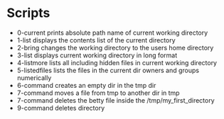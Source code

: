 # Scripts
* 0-current prints absolute path name of current working directory
* 1-list displays the contents list of the current directory
* 2-bring changes the working directory to the users home directory
* 3-list displays current working directory in long format
* 4-listmore lists all including hidden files in current working directory
* 5-listedfiles lists the files in the current dir owners and groups numerically
* 6-command creates an empty dir in the tmp dir
* 7-command moves a file from tmp to another dir in tmp
* 7-command deletes the betty file inside the /tmp/my_first_directory
* 9-command deletes directory
